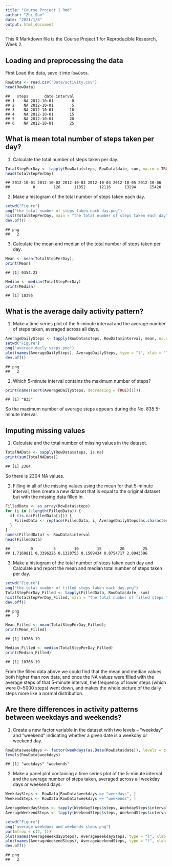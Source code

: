 ```yaml
---
title: "Course Project 1 Rmd"
author: "Zhi Sun"
date: "2021/1/8"
output: html_document
---
```


This R Markdown file is the Course Project 1 for Reproducible Research, Week 2.

## Loading and preprocessing the data

First Load the data, save it into `RowData`.


```r
RowData <- read.csv("Data/activity.csv")
head(RowData)
```

```
##   steps       date interval
## 1    NA 2012-10-01        0
## 2    NA 2012-10-01        5
## 3    NA 2012-10-01       10
## 4    NA 2012-10-01       15
## 5    NA 2012-10-01       20
## 6    NA 2012-10-01       25
```

## What is mean total number of steps taken per day?

1. Calculate the total number of steps taken per day.


```r
TotalStepPerDay <- tapply(RowData$steps, RowData$date, sum, na.rm = TRUE)
head(TotalStepPerDay)
```

```
## 2012-10-01 2012-10-02 2012-10-03 2012-10-04 2012-10-05 2012-10-06 
##          0        126      11352      12116      13294      15420
```

2. Make a histogram of the total number of steps taken each day.


```r
setwd("Figure")
png("the total number of steps taken each day.png")
hist(TotalStepPerDay, main = "the total number of steps taken each day", xlab = "the total steps")
dev.off()
```

```
## png 
##   2
```

3. Calculate the mean and median of the total number of steps taken per day.


```r
Mean <- mean(TotalStepPerDay); 
print(Mean)
```

```
## [1] 9354.23
```


```r
Median <- median(TotalStepPerDay)
print(Median)
```

```
## [1] 10395
```

## What is the average daily activity pattern?

1. Make a time series plot of the 5-minute interval and the average number of steps taken, averaged across all days.


```r
AverageDailySteps <- tapply(RowData$steps, RowData$interval, mean, na.rm = TRUE)
setwd("Figure")
png("average daily steps.png")
plot(names(AverageDailySteps), AverageDailySteps, type = "l", xlab = "Time Series of 5-minute Interval", ylab = "Average Daily Steps")
dev.off()
```

```
## png 
##   2
```

2. Which 5-minute interval contains the maximum number of steps?


```r
print(names(sort(AverageDailySteps, decreasing = TRUE)[1]))
```

```
## [1] "835"
```

So the maximum number of average steps appears during the No. 835 5-minute interval.

## Imputing missing values

1. Calculate and the total number of missing values in the dataset.


```r
TotalNAData <- sapply(RowData$steps, is.na)
print(sum(TotalNAData))
```

```
## [1] 2304
```

So there is 2304 NA values.

2. Filling in all of the missing values using the mean for that 5-minute interval, then create a new dataset that is equal to the original dataset but with the missing data filled in.


```r
FilledData <- as.array(RowData$steps)
for (i in 1:length(FilledData)) {
  if (is.na(FilledData[i])) {
    FilledData <- replace(FilledData, i, AverageDailySteps[as.character(RowData$interval[i])])
  }
}
names(FilledData) <- RowData$interval
head(FilledData)
```

```
##         0         5        10        15        20        25 
## 1.7169811 0.3396226 0.1320755 0.1509434 0.0754717 2.0943396
```

3. Make a histogram of the total number of steps taken each day and Calculate and report the mean and median total number of steps taken per day.


```r
setwd("Figure")
png("the total number of filled steps taken each day.png")
TotalStepPerDay_Filled <- tapply(FilledData, RowData$date, sum)
hist(TotalStepPerDay_Filled, main = "the total number of filled steps taken each day", xlab = "the total filled steps")
dev.off()
```

```
## png 
##   2
```


```r
Mean_Filled <- mean(TotalStepPerDay_Filled); 
print(Mean_Filled)
```

```
## [1] 10766.19
```


```r
Median_Filled <- median(TotalStepPerDay_Filled)
print(Median_Filled)
```

```
## [1] 10766.19
```

From the filled data above we could find that the mean and median values both higher than row data, and once the NA values were filled with the average steps of that 5-minute interval, the frequency of lower steps (which were 0~5000 steps) went down, and makes the whole picture of the daily steps more like a normal distribution.

## Are there differences in activity patterns between weekdays and weekends?

1. Create a new factor variable in the dataset with two levels – “weekday” and “weekend” indicating whether a given date is a weekday or weekend day.


```r
RowData$weekdays <- factor(weekdays(as.Date(RowData$date)), levels = c("星期一", "星期二", "星期三", "星期四", "星期五", "星期六", "星期日"), labels = c("weekdays", "weekdays", "weekdays", "weekdays", "weekdays", "weekends", "weekends"))
levels(RowData$weekdays)
```

```
## [1] "weekdays" "weekends"
```

2. Make a panel plot containing a time series plot of the 5-minute interval and the average number of steps taken, averaged across all weekday days or weekend days.


```r
WeekdaySteps <- RowData[RowData$weekdays == "weekdays", ]
WeekendSteps <- RowData[RowData$weekdays == "weekends", ]

AverageWeekdaySteps <- tapply(WeekdaySteps$steps, WeekdaySteps$interval, mean, na.rm = TRUE)
AverageWeekendSteps <- tapply(WeekendSteps$steps, WeekendSteps$interval, mean, na.rm = TRUE)

setwd("Figure")
png("average weekdays and weekends steps.png")
par(mfrow = c(2, 1))
plot(names(AverageWeekdaySteps), AverageWeekdaySteps, type = "l", xlab = "Time Series of 5-minute Interval in Weekdays", ylab = "Average Steps")
plot(names(AverageWeekendSteps), AverageWeekendSteps, type = "l", xlab = "Time Series of 5-minute Interval in Weekends", ylab = "Average Steps")
dev.off()
```

```
## png 
##   2
```
